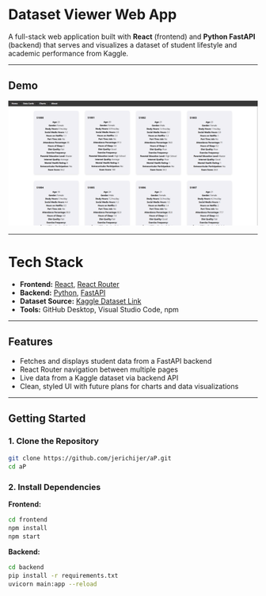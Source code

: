 # Dataset Viewer Web App
A full-stack web application built with **React** (frontend) and **Python FastAPI** (backend) that serves and visualizes a dataset of student lifestyle and academic performance from Kaggle.

---

## Demo

![App Screenshot](./assets/datasetWebView.PNG)


---


# Tech Stack

- **Frontend:** [React](https://reactjs.org), [React Router](https://reactrouter.com)
- **Backend:** [Python](https://www.python.org), [FastAPI](https://fastapi.tiangolo.com/)
- **Dataset Source:** [Kaggle Dataset Link](*)
- **Tools:** GitHub Desktop, Visual Studio Code, npm


---


## Features

- Fetches and displays student data from a FastAPI backend
- React Router navigation between multiple pages
- Live data from a Kaggle dataset via backend API
- Clean, styled UI with future plans for charts and data visualizations


---


## Getting Started

### 1. Clone the Repository

```bash
git clone https://github.com/jerichijer/aP.git
cd aP
```

### 2. Install Dependencies

**Frontend:**
```bash
cd frontend
npm install
npm start
```

**Backend:**
```bash
cd backend
pip install -r requirements.txt
uvicorn main:app --reload
```
